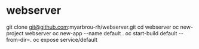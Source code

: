 # webserver
git clone git@github.com:myarbrou-rh/webserver.git
cd webserver
oc new-project webserver
oc new-app --name default .
oc start-build default --from-dir=.
oc expose service/default
